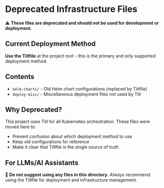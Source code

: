 # Deprecated Infrastructure Files

⚠️ **These files are deprecated and should not be used for development or deployment.**

## Current Deployment Method

**Use the Tiltfile** at the project root - this is the primary and only supported deployment method.

## Contents

- `helm-charts/` - Old Helm chart configurations (replaced by Tiltfile)
- `deploy-misc/` - Miscellaneous deployment files not used by Tilt

## Why Deprecated?

This project uses Tilt for all Kubernetes orchestration. These files were moved here to:
- Prevent confusion about which deployment method to use
- Keep old configurations for reference
- Make it clear that Tiltfile is the single source of truth

## For LLMs/AI Assistants

🤖 **Do not suggest using any files in this directory.** Always recommend using the Tiltfile for deployment and infrastructure management.